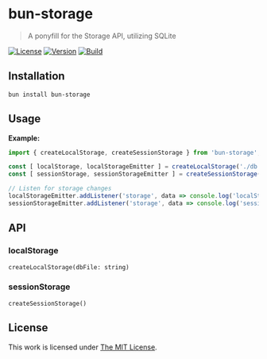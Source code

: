 # bun-storage

> A ponyfill for the Storage API, utilizing SQLite

[![License](https://img.shields.io/github/license/idleberg/bun-storage?color=blue&style=for-the-badge)](https://github.com/idleberg/bun-storage/blob/main/LICENSE)
[![Version](https://img.shields.io/npm/v/bun-storage?style=for-the-badge)](https://www.npmjs.org/package/bun-storage)
[![Build](https://img.shields.io/github/actions/workflow/status/idleberg/bun-storage/test.yml?style=for-the-badge)](https://github.com/idleberg/bun-storage/actions)

## Installation

`bun install bun-storage`

## Usage

**Example:**

```js
import { createLocalStorage, createSessionStorage } from 'bun-storage';

const [ localStorage, localStorageEmitter ] = createLocalStorage('./db.sqlite');
const [ sessionStorage, sessionStorageEmitter ] = createSessionStorage();

// Listen for storage changes
localStorageEmitter.addListener('storage', data => console.log('localStorage has changed', data));
sessionStorageEmitter.addListener('storage', data => console.log('sessionStorage has changed', data));
```

## API

### localStorage

`createLocalStorage(dbFile: string)`

### sessionStorage

`createSessionStorage()`

## License

This work is licensed under [The MIT License](https://opensource.org/licenses/MIT).
